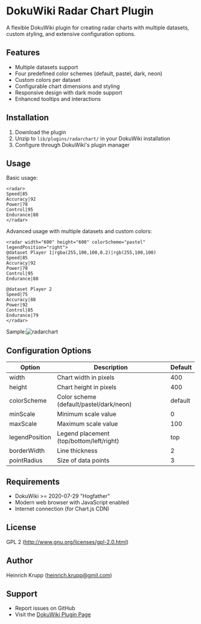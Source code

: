 # DokuWiki Radar Chart Plugin

A flexible DokuWiki plugin for creating radar charts with multiple datasets, custom styling, and extensive configuration options.

## Features

- Multiple datasets support
- Four predefined color schemes (default, pastel, dark, neon)
- Custom colors per dataset
- Configurable chart dimensions and styling
- Responsive design with dark mode support
- Enhanced tooltips and interactions

## Installation

1. Download the plugin
2. Unzip to `lib/plugins/radarchart/` in your DokuWiki installation
3. Configure through DokuWiki's plugin manager

## Usage

Basic usage:
```
<radar>
Speed|85
Accuracy|92
Power|78
Control|95
Endurance|88
</radar>
```

Advanced usage with multiple datasets and custom colors:
```
<radar width="600" height="600" colorScheme="pastel" legendPosition="right">
@dataset Player 1|rgba(255,100,100,0.2)|rgb(255,100,100)
Speed|85
Accuracy|92
Power|78
Control|95
Endurance|88

@dataset Player 2
Speed|75
Accuracy|88
Power|92
Control|85
Endurance|79
</radar>
```
Sample:![radarchart](https://github.com/user-attachments/assets/bad32062-640a-4b2d-bd3a-56f5becf57ce)

## Configuration Options

| Option | Description | Default |
|--------|-------------|---------|
| width | Chart width in pixels | 400 |
| height | Chart height in pixels | 400 |
| colorScheme | Color scheme (default/pastel/dark/neon) | default |
| minScale | Minimum scale value | 0 |
| maxScale | Maximum scale value | 100 |
| legendPosition | Legend placement (top/bottom/left/right) | top |
| borderWidth | Line thickness | 2 |
| pointRadius | Size of data points | 3 |

## Requirements

- DokuWiki >= 2020-07-29 "Hogfather"
- Modern web browser with JavaScript enabled
- Internet connection (for Chart.js CDN)

## License

GPL 2 (http://www.gnu.org/licenses/gpl-2.0.html)

## Author

Heinrich Krupp (heinrich.krupp@gmil.com)

## Support

- Report issues on GitHub
- Visit the [DokuWiki Plugin Page](https://www.dokuwiki.org/plugin:radarchart)
